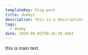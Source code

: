 ```yaml
---
templateKey: blog-post
title: dummy2
description: this is a description
tags:
  - dummy
date: 2020-06-02T09:16:39.445Z
---
```


this is main text.

